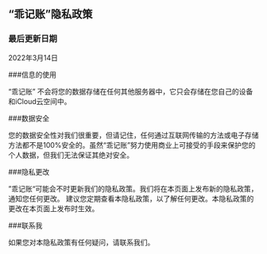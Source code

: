 ## “乖记账”隐私政策

### 最后更新日期

2022年3月14日

###信息的使用

“乖记账” 不会将您的数据存储在任何其他服务器中，它只会存储在您自己的设备和iCloud云空间中。

###数据安全

您的数据安全性对我们很重要，但请记住，任何通过互联网传输的方法或电子存储方法都不是100%安全的。虽然“乖记账”努力使用商业上可接受的手段来保护您的个人数据，但我们无法保证其绝对安全。

###隐私更改

”乖记账“可能会不时更新我们的隐私政策。我们将在本页面上发布新的隐私政策，通知您任何更改。
建议您定期查看本隐私政策，以了解任何更改。本隐私政策的更改在本页面上发布时生效。

###联系我

如果您对本隐私政策有任何疑问，请联系我们。
